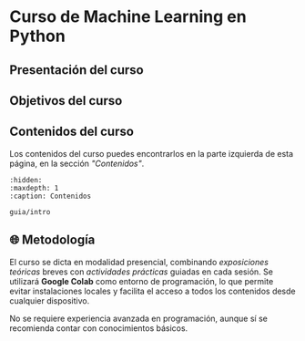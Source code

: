 # Curso de Machine Learning en Python

## Presentación del curso

## Objetivos del curso

## Contenidos del curso

Los contenidos del curso puedes encontrarlos en la parte izquierda de esta página, en la sección _"Contenidos"_.

```{toctree}
:hidden:
:maxdepth: 1
:caption: Contenidos

guia/intro

```

## 🌐 Metodología

El curso se dicta en modalidad presencial, combinando _exposiciones teóricas_ breves con _actividades prácticas_ guiadas en cada sesión. Se utilizará **Google Colab** como entorno de programación, lo que permite evitar instalaciones locales y facilita el acceso a todos los contenidos desde cualquier dispositivo.

No se requiere experiencia avanzada en programación, aunque sí se recomienda contar con conocimientos básicos.
